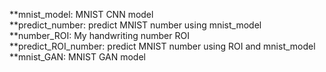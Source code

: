 **mnist_model: MNIST CNN model  
**predict_number: predict MNIST number using mnist_model  
**number_ROI: My handwriting number ROI   
**predict_ROI_number: predict MNIST number using ROI and mnist_model  
**mnist_GAN: MNIST GAN model  
